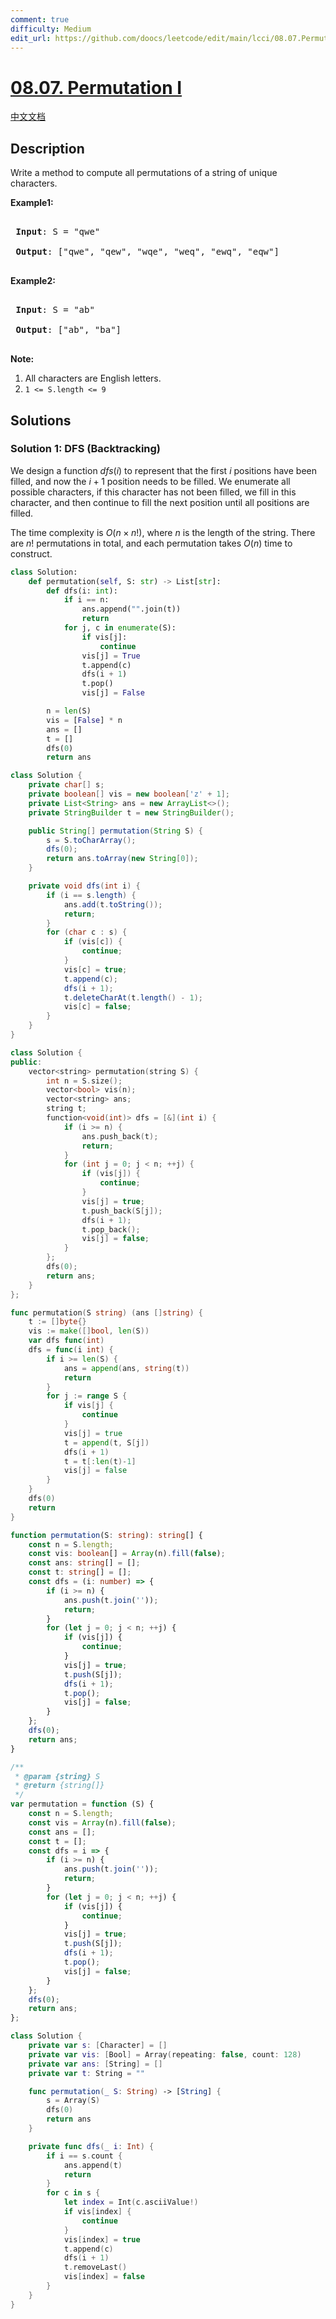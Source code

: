 ```yaml
---
comment: true
difficulty: Medium
edit_url: https://github.com/doocs/leetcode/edit/main/lcci/08.07.Permutation%20I/README_EN.md
---
```


# [08.07. Permutation I](https://leetcode.cn/problems/permutation-i-lcci)

[中文文档](/lcci/08.07.Permutation%20I/README.md)

## Description

<p>Write a method to compute all permutations of a string of unique characters.</p>

<p><strong>Example1:</strong></p>

<pre>

<strong> Input</strong>: S = &quot;qwe&quot;

<strong> Output</strong>: [&quot;qwe&quot;, &quot;qew&quot;, &quot;wqe&quot;, &quot;weq&quot;, &quot;ewq&quot;, &quot;eqw&quot;]

</pre>

<p><strong>Example2:</strong></p>

<pre>

<strong> Input</strong>: S = &quot;ab&quot;

<strong> Output</strong>: [&quot;ab&quot;, &quot;ba&quot;]

</pre>

<p><strong>Note:</strong></p>

<ol>
	<li>All characters are English letters.</li>
	<li><code>1 &lt;= S.length &lt;= 9</code></li>
</ol>

## Solutions

### Solution 1: DFS (Backtracking)

We design a function $dfs(i)$ to represent that the first $i$ positions have been filled, and now the $i+1$ position needs to be filled. We enumerate all possible characters, if this character has not been filled, we fill in this character, and then continue to fill the next position until all positions are filled.

The time complexity is $O(n \times n!)$, where $n$ is the length of the string. There are $n!$ permutations in total, and each permutation takes $O(n)$ time to construct.

<!-- tabs:start -->

```python
class Solution:
    def permutation(self, S: str) -> List[str]:
        def dfs(i: int):
            if i == n:
                ans.append("".join(t))
                return
            for j, c in enumerate(S):
                if vis[j]:
                    continue
                vis[j] = True
                t.append(c)
                dfs(i + 1)
                t.pop()
                vis[j] = False

        n = len(S)
        vis = [False] * n
        ans = []
        t = []
        dfs(0)
        return ans
```

```java
class Solution {
    private char[] s;
    private boolean[] vis = new boolean['z' + 1];
    private List<String> ans = new ArrayList<>();
    private StringBuilder t = new StringBuilder();

    public String[] permutation(String S) {
        s = S.toCharArray();
        dfs(0);
        return ans.toArray(new String[0]);
    }

    private void dfs(int i) {
        if (i == s.length) {
            ans.add(t.toString());
            return;
        }
        for (char c : s) {
            if (vis[c]) {
                continue;
            }
            vis[c] = true;
            t.append(c);
            dfs(i + 1);
            t.deleteCharAt(t.length() - 1);
            vis[c] = false;
        }
    }
}
```

```cpp
class Solution {
public:
    vector<string> permutation(string S) {
        int n = S.size();
        vector<bool> vis(n);
        vector<string> ans;
        string t;
        function<void(int)> dfs = [&](int i) {
            if (i >= n) {
                ans.push_back(t);
                return;
            }
            for (int j = 0; j < n; ++j) {
                if (vis[j]) {
                    continue;
                }
                vis[j] = true;
                t.push_back(S[j]);
                dfs(i + 1);
                t.pop_back();
                vis[j] = false;
            }
        };
        dfs(0);
        return ans;
    }
};
```

```go
func permutation(S string) (ans []string) {
	t := []byte{}
	vis := make([]bool, len(S))
	var dfs func(int)
	dfs = func(i int) {
		if i >= len(S) {
			ans = append(ans, string(t))
			return
		}
		for j := range S {
			if vis[j] {
				continue
			}
			vis[j] = true
			t = append(t, S[j])
			dfs(i + 1)
			t = t[:len(t)-1]
			vis[j] = false
		}
	}
	dfs(0)
	return
}
```

```ts
function permutation(S: string): string[] {
    const n = S.length;
    const vis: boolean[] = Array(n).fill(false);
    const ans: string[] = [];
    const t: string[] = [];
    const dfs = (i: number) => {
        if (i >= n) {
            ans.push(t.join(''));
            return;
        }
        for (let j = 0; j < n; ++j) {
            if (vis[j]) {
                continue;
            }
            vis[j] = true;
            t.push(S[j]);
            dfs(i + 1);
            t.pop();
            vis[j] = false;
        }
    };
    dfs(0);
    return ans;
}
```

```js
/**
 * @param {string} S
 * @return {string[]}
 */
var permutation = function (S) {
    const n = S.length;
    const vis = Array(n).fill(false);
    const ans = [];
    const t = [];
    const dfs = i => {
        if (i >= n) {
            ans.push(t.join(''));
            return;
        }
        for (let j = 0; j < n; ++j) {
            if (vis[j]) {
                continue;
            }
            vis[j] = true;
            t.push(S[j]);
            dfs(i + 1);
            t.pop();
            vis[j] = false;
        }
    };
    dfs(0);
    return ans;
};
```

```swift
class Solution {
    private var s: [Character] = []
    private var vis: [Bool] = Array(repeating: false, count: 128)
    private var ans: [String] = []
    private var t: String = ""

    func permutation(_ S: String) -> [String] {
        s = Array(S)
        dfs(0)
        return ans
    }

    private func dfs(_ i: Int) {
        if i == s.count {
            ans.append(t)
            return
        }
        for c in s {
            let index = Int(c.asciiValue!)
            if vis[index] {
                continue
            }
            vis[index] = true
            t.append(c)
            dfs(i + 1)
            t.removeLast()
            vis[index] = false
        }
    }
}
```

<!-- tabs:end -->

<!-- end -->
